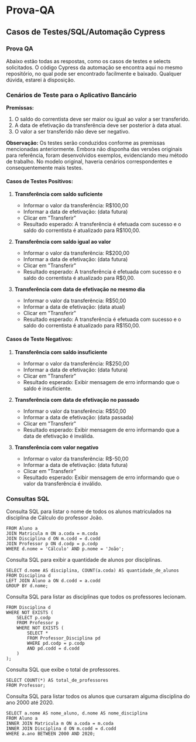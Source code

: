 # Prova-QA

## Casos de Testes/SQL/Automação Cypress

### Prova QA

Abaixo estão todas as respostas, como os casos de testes e selects solicitados. O código Cypress da automação se encontra aqui no mesmo repositório, no qual pode ser encontrado facilmente e baixado. Qualquer dúvida, estarei à disposição.

### Cenários de Teste para o Aplicativo Bancário

**Premissas:**
1. O saldo do correntista deve ser maior ou igual ao valor a ser transferido.
2. A data de efetivação da transferência deve ser posterior à data atual.
3. O valor a ser transferido não deve ser negativo.

**Observação:**
Os testes serão conduzidos conforme as premissas mencionadas anteriormente. Embora não disponha das versões originais para referência, foram desenvolvidos exemplos, evidenciando meu método de trabalho. 
No modelo original, haveria cenários correspondentes e consequentemente mais testes.

#### Casos de Testes Positivos:

1. **Transferência com saldo suficiente**
   - Informar o valor da transferência: R$100,00
   - Informar a data de efetivação: (data futura)
   - Clicar em "Transferir"
   - Resultado esperado: A transferência é efetuada com sucesso e o saldo do correntista é atualizado para R$100,00.

2. **Transferência com saldo igual ao valor**
   - Informar o valor da transferência: R$200,00
   - Informar a data de efetivação: (data futura)
   - Clicar em "Transferir"
   - Resultado esperado: A transferência é efetuada com sucesso e o saldo do correntista é atualizado para R$0,00.

3. **Transferência com data de efetivação no mesmo dia**
   - Informar o valor da transferência: R$50,00
   - Informar a data de efetivação: (data atual)
   - Clicar em "Transferir"
   - Resultado esperado: A transferência é efetuada com sucesso e o saldo do correntista é atualizado para R$150,00.

#### Casos de Teste Negativos:

1. **Transferência com saldo insuficiente**
   - Informar o valor da transferência: R$250,00
   - Informar a data de efetivação: (data futura)
   - Clicar em "Transferir"
   - Resultado esperado: Exibir mensagem de erro informando que o saldo é insuficiente.

2. **Transferência com data de efetivação no passado**
   - Informar o valor da transferência: R$50,00
   - Informar a data de efetivação: (data passada)
   - Clicar em "Transferir"
   - Resultado esperado: Exibir mensagem de erro informando que a data de efetivação é inválida.

3. **Transferência com valor negativo**
   - Informar o valor da transferência: R$-50,00
   - Informar a data de efetivação: (data futura)
   - Clicar em "Transferir"
   - Resultado esperado: Exibir mensagem de erro informando que o valor da transferência é inválido.

### Consultas SQL


 Consulta SQL para listar o nome de todos os alunos matriculados na disciplina de Cálculo do professor João.
```SELECT a.nome AS nome_aluno
FROM Aluno a
JOIN Matricula m ON a.coda = m.coda
JOIN Disciplina d ON m.codd = d.codd
JOIN Professor p ON d.codp = p.codp
WHERE d.nome = 'Cálculo' AND p.nome = 'João';
```




Consulta SQL para exibir a quantidade de alunos por disciplinas.


```
SELECT d.nome AS disciplina, COUNT(a.coda) AS quantidade_de_alunos
FROM Disciplina d
LEFT JOIN Aluno a ON d.codd = a.codd
GROUP BY d.nome;
```




Consulta SQL para listar as disciplinas que todos os professores lecionam.


```SELECT d.nome AS disciplina
FROM Disciplina d
WHERE NOT EXISTS (
    SELECT p.codp
    FROM Professor p
    WHERE NOT EXISTS (
        SELECT *
        FROM Professor_Disciplina pd
        WHERE pd.codp = p.codp
        AND pd.codd = d.codd
    )
);
```



Consulta SQL que exibe o total de professores.


```
SELECT COUNT(*) AS total_de_professores
FROM Professor;
```




Consulta SQL para listar todos os alunos que cursaram alguma disciplina do ano 2000 até 2020.

```
SELECT a.nome AS nome_aluno, d.nome AS nome_disciplina
FROM Aluno a
INNER JOIN Matricula m ON a.coda = m.coda
INNER JOIN Disciplina d ON m.codd = d.codd
WHERE a.ano BETWEEN 2000 AND 2020;
```


